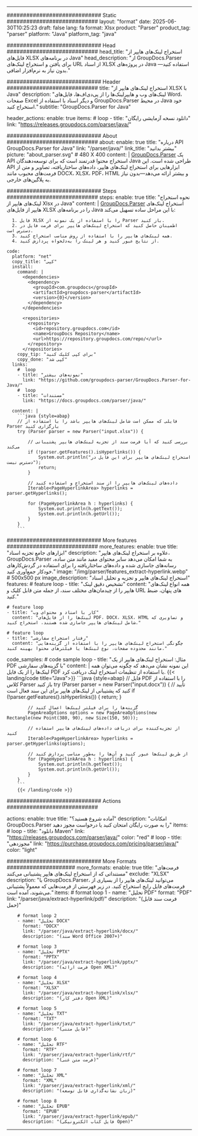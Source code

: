 


---
############################# Static ############################
layout: "format"
date:  2025-06-30T10:25:23
draft: false
lang: fa
format: Xlsx
product: "Parser"
product_tag: "parser"
platform: "Java"
platform_tag: "java"

############################# Head ############################
head_title: "استخراج لینک‌های هایپر از فایل‌های XLSX در برنامه‌های Java"
head_description: "از GroupDocs.Parser برای یافتن و استخراج لینک‌های URL از اسناد XLSX در پروژه‌های Java استفاده کنید—بدون نیاز به نرم‌افزار اضافی."

############################# Header ############################
title: "استخراج لینک‌های هایپر از XLSX با Java" 
description: "لینک‌های وب و هایپرلینک‌ها را از پی‌دی‌اف‌ها، فایل‌های Word، صفحات Excel و دیگر اسناد با استفاده از GroupDocs.Parser در محیط Java خود استخراج کنید."
subtitle: "GroupDocs.Parser for Java" 

header_actions:
  enable: true
  items:
    #  loop
    - title: "دانلود نسخه آزمایشی رایگان"
      link: "https://releases.groupdocs.com/parser/java/"
      
############################# About ############################
about:
    enable: true
    title: "درباره API GroupDocs.Parser for Java"
    link: "/parser/java/"
    link_title: "بیشتر بدانید"
    picture: "about_parser.svg" # 480 X 400
    content: |
       [GroupDocs.Parser](/parser/java/) یک API استخراج محتوا قدرتمند است که برای توسعه‌دهندگان Java طراحی شده است. این API ابزارهایی برای استخراج لینک‌های هایپر، داده‌های ساختاریافته، تصاویر و متن از فرمت‌های محبوب مانند DOCX، XLSX، PDF، HTML و بیشتر ارائه می‌دهد—بدون نیاز به پلاگین‌های خارجی.

############################# Steps ############################
steps:
    enable: true
    title: "نحوه استخراج لینک‌های هایپر از Xlsx در Java"
    content: |
      [GroupDocs.Parser](/parser/java/) استخراج لینک‌های هایپر از فایل‌های XLSX را در برنامه‌های Java با این مراحل ساده تسهیل می‌کند:
      
      1. فایل XLSX را با استفاده از یک نمونه از Parser باز کنید.
      2. اطمینان حاصل کنید که استخراج لینک‌های هایپر برای فرمت فایل در دسترس است.
      3. همه لینک‌های هایپر را با استفاده از روش مناسب استخراج کنید.
      4. از نتایج عبور کنید و هر لینک را به‌دلخواه پردازش کنید.
   
    code:
      platform: "net"
      copy_title: "کپی"
      install:
        command: |
          <dependencies>
            <dependency>
              <groupId>com.groupdocs</groupId>
              <artifactId>groupdocs-parser</artifactId>
              <version>{0}</version>
            </dependency>
          </dependencies>

          <repositories>
            <repository>
              <id>repository.groupdocs.com</id>
              <name>GroupDocs Repository</name>
              <url>https://repository.groupdocs.com/repo/</url>
            </repository>
          </repositories>
        copy_tip: "برای کپی کلیک کنید"
        copy_done: "کپی شد"
      links:
        #  loop
        - title: "نمونه‌های بیشتر"
          link: "https://github.com/groupdocs-parser/GroupDocs.Parser-for-Java/"
        #  loop
        - title: "مستندات"
          link: "https://docs.groupdocs.com/parser/java/"
          
      content: |
        ```java {style=abap}
        // فایلی که ممکن است شامل لینک‌های هایپر باشد را با استفاده از Parser بارگزاری کنید
        try (Parser parser = new Parser("input.xlsx")) {

            // بررسی کنید که آیا فرمت سند از تجزیه لینک‌های هایپر پشتیبانی می‌کند
            if (!parser.getFeatures().isHyperlinks()) {
                System.out.println("استخراج لینک‌های هایپر برای این فایل در دسترس نیست");
                return;
            }

            // داده‌های لینک‌های هایپر را از سند استخراج و استفاده کنید
            Iterable<PageHyperlinkArea> hyperlinks = parser.getHyperlinks();

            for (PageHyperlinkArea h : hyperlinks) {
                System.out.println(h.getText());
                System.out.println(h.getUrl());
            }
        }
        ```            

############################# More features ############################
more_features:
  enable: true
  title: "ابزارهای جامع تجزیه اسناد"
  description: "علاوه بر استخراج لینک‌های هایپر، GroupDocs.Parser به شما امکان می‌دهد سایر محتوای مفید مانند متن ساده، رسانه‌های جاسازی شده و داده‌های ساختاریافته را برای استفاده در گردش‌کارهای خودکار جمع‌آوری کنید."
  image: "/img/parser/features_extract-hyperlink.webp" # 500x500 px
  image_description: "استخراج لینک‌های هایپر و تجزیه و تحلیل اسناد"
  features:
    # feature loop
    - title: "تشخیص دقیق لینک"
      content: "همه انواع لینک‌های هایپر را از چیدمان‌های مختلف سند، از جمله متن قابل کلیک و URL های پنهان، ضبط کنید."

    # feature loop
    - title: "کار با اسناد و محتوای وب"
      content: "لینک‌ها را از فایل‌های PDF، DOCX، XLSX، HTML و تصاویری که شامل لینک‌های هایپر جاسازی شده هستند، استخراج کنید."

    # feature loop
    - title: "رفتار استخراج سفارشی"
      content: "چگونگی استخراج لینک‌های هایپر را با استفاده از گزینه‌هایی مانند محدوده صفحات، نوع لینک‌ها یا فیلترهای محتوا بهینه کنید."
      
  code_samples:
    # code sample loop
    - title: "مثال: استخراج لینک‌های هایپر از یک PDF با گزینه‌های سفارشی"
      content: |
        این نمونه نشان می‌دهد که چگونه می‌توان همه لینک‌ها را از یک فایل PDF با استفاده از تنظیمات استخراج لینک دریافت کرد.
        {{< landing/code title="Java">}}
        ```java {style=abap}
        //  فایل PDF را با استفاده از کلاس Parser باز کنید
        try (Parser parser = new Parser("input.docx"))
        {
            // تأیید کنید که پشتیبانی از لینک‌های هایپر برای این سند فعال است
            if (!parser.getFeatures().isHyperlinks()) {
                return;
            }

            // گزینه‌ها را برای فیلتر لینک‌ها اعمال کنید
            PageAreaOptions options = new PageAreaOptions(new Rectangle(new Point(380, 90), new Size(150, 50)));

            // از تجزیه‌کننده برای دریافت داده‌های لینک‌های هایپر استفاده کنید
            Iterable<PageHyperlinkArea> hyperlinks = parser.getHyperlinks(options);

            // از طریق لینک‌ها عبور کنید و آن‌ها را به‌طور مناسب پردازش کنید
            for (PageHyperlinkArea h : hyperlinks) {
                System.out.println(h.getText());
                System.out.println(h.getUrl());
            }
        }
        ```
        {{< /landing/code >}}


############################# Actions ############################

actions:
  enable: true
  title: "آماده شروع هستید؟"
  description: "امکانات GroupDocs.Parser را به صورت رایگان امتحان کنید یا درخواست مجوز دهید"
  items:
    #  loop
    - title: "دانلود Maven"
      link: "https://releases.groupdocs.com/parser/java/"
      color: "red"
        #  loop
    - title: "مجوزدهی"
      link: "https://purchase.groupdocs.com/pricing/parser/java/"
      color: "light"


############################# More Formats #####################
more_formats:
    enable: true
    title: "فرمت‌های مستنداتی که از استخراج لینک‌های هایپر پشتیبانی می‌کنند"
    exclude: "XLSX"
    description: "با GroupDocs.Parser، می‌توانید لینک‌های هایپر را از بسیاری از فرمت‌های فایل رایج استخراج کنید. در زیر فهرستی از فرمت‌هایی که معمولاً پشتیبانی می‌شوند، آمده است."
    items: 
        # format loop 1
        - name: "تحلیل PDF"
          format: "PDF"
          link: "/parser/java/extract-hyperlink/pdf/"
          description: "(فرمت سند قابل حمل)"
          
        # format loop 2
        - name: "تحلیل DOCX"
          format: "DOCX"
          link: "/parser/java/extract-hyperlink/docx/"
          description: "(سند Word Office 2007+)"
          
        # format loop 3
        - name: "تحلیل PPTX"
          format: "PPTX"
          link: "/parser/java/extract-hyperlink/pptx/"
          description: "(فرمت ارائه Open XML)"
          
        # format loop 4
        - name: "تحلیل XLSX"
          format: "XLSX"
          link: "/parser/java/extract-hyperlink/xlsx/"
          description: "(دفتر کار Open XML)"
          
        # format loop 5
        - name: "تحلیل TXT"
          format: "TXT"
          link: "/parser/java/extract-hyperlink/txt/"
          description: "(فایل متنی)"
          
        # format loop 6
        - name: "تحلیل RTF"
          format: "RTF"
          link: "/parser/java/extract-hyperlink/rtf/"
          description: "(فرمت متن غنی)"
          
        # format loop 7
        - name: "تحلیل XML"
          format: "XML"
          link: "/parser/java/extract-hyperlink/xml/"
          description: "(زبان نشانه‌گذاری قابل توسعه)"
          
        # format loop 8
        - name: "تحلیل EPUB"
          format: "EPUB"
          link: "/parser/java/extract-hyperlink/epub/"
          description: "(فایل کتاب الکترونیکی Open)"
         
          

---